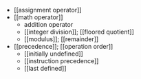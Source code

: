 - [[assignment operator]]
- [[math operator]]
    - addition operator
    - [[integer division]]; [[floored quotient]]
    - [[modulus]]; [[remainder]]
- [[precedence]]; [[operation order]]
    - [[initially undefined]]
    - [[instruction precedence]]
    - [[last defined]]
